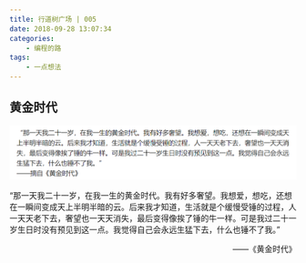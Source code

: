 ```yaml
---
title: 行道树广场 | 005
date: 2018-09-28 13:07:34
categories:
	- 编程的路
tags:
	- 一点想法
---
```


## 黄金时代

![gold_era](行道树广场-005/gold_era.PNG)

“那一天我二十一岁，在我一生的黄金时代。我有好多奢望。我想爱，想吃，还想在一瞬间变成天上半明半暗的云。后来我才知道，生活就是个缓慢受锤的过程，人一天天老下去，奢望也一天天消失，最后变得像挨了锤的牛一样。可是我过二十一岁生日时没有预见到这一点。我觉得自己会永远生猛下去，什么也锤不了我。”

<p align='right'>——《黄金时代》</p>